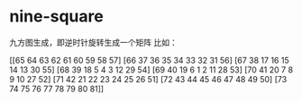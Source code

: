 # nine-square
九方图生成，即逆时针旋转生成一个矩阵
比如：

[[65 64 63 62 61 60 59 58 57]
 [66 37 36 35 34 33 32 31 56]
 [67 38 17 16 15 14 13 30 55]
 [68 39 18  5  4  3 12 29 54]
 [69 40 19  6  1  2 11 28 53]
 [70 41 20  7  8  9 10 27 52]
 [71 42 21 22 23 24 25 26 51]
 [72 43 44 45 46 47 48 49 50]
 [73 74 75 76 77 78 79 80 81]]
